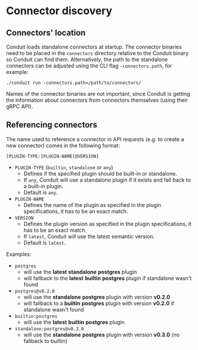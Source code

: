 # Connector discovery

## Connectors' location

Conduit loads standalone connectors at startup. The connector binaries need to be placed in the `connectors` directory
relative to the Conduit binary so Conduit can find them. Alternatively, the path to the standalone connectors can be
adjusted using the CLI flag `-connectors.path`, for example:

```shell
./conduit run -connectors.path=/path/to/connectors/
```

Names of the connector binaries are not important, since Conduit is getting the information about connectors from
connectors themselves (using their gRPC API).

## Referencing connectors

The name used to reference a connector in API requests (e.g. to create a new connector) comes in the following format:

`[PLUGIN-TYPE:]PLUGIN-NAME[@VERSION]`

- `PLUGIN-TYPE` (`builtin`, `standalone` or `any`)
  - Defines if the specified plugin should be built-in or standalone.
  - If `any`, Conduit will use a standalone plugin if it exists and fall back to a built-in plugin.
  - Default is `any`.
- `PLUGIN-NAME`
  - Defines the name of the plugin as specified in the plugin specifications, it has to be an exact match.
- `VERSION`
  - Defines the plugin version as specified in the plugin specifications, it has to be an exact match.
  - If `latest`, Conduit will use the latest semantic version.
  - Default is `latest`.

Examples:

- `postgres`
  - will use the **latest** **standalone** **postgres** plugin
  - will fallback to the **latest** **builtin** **postgres** plugin if standalone wasn't found
- `postgres@v0.2.0`
  - will use the **standalone** **postgres** plugin with version **v0.2.0**
  - will fallback to a **builtin** **postgres** plugin with version **v0.2.0** if standalone wasn't found
- `builtin:postgres`
  - will use the **latest** **builtin** **postgres** plugin
- `standalone:postgres@v0.3.0`
  - will use the **standalone** **postgres** plugin with version **v0.3.0** (no fallback to builtin)

